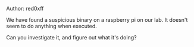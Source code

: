 Author: red0xff

We have found a suspicious binary on a raspberry pi on our lab. It doesn't seem to do anything when executed.

Can you investigate it, and figure out what it's doing?
